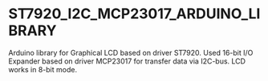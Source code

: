 # ST7920_I2C_MCP23017_ARDUINO_LIBRARY

Arduino library for Graphical LCD based on driver ST7920. Used 16-bit I/O Expander based on driver MCP23017 for transfer data via I2C-bus. LCD works in 8-bit mode.
